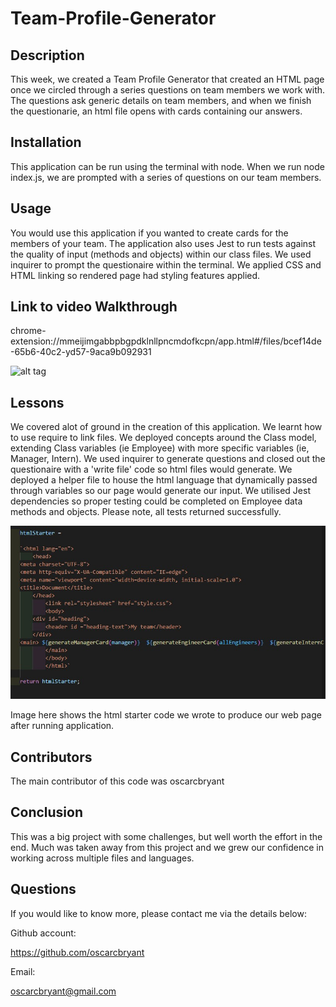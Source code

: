 # Team-Profile-Generator

## Description
This week, we created a Team Profile Generator that created an HTML page once we circled through a series questions on team members we work with. 
The questions ask generic details on team members, and when we finish the questionarie, an html file opens with cards containing our answers. 

## Installation
This application can be run using the terminal with node.
When we run node index.js, we are prompted with a series of questions on our team members. 

## Usage
You would use this application if you wanted to create cards for the members of your team. 
The application also uses Jest to run tests against the quality of input (methods and objects) within our class files. 
We used inquirer to prompt the questionaire within the terminal.
We applied CSS and HTML linking so rendered page had styling features applied.


## Link to video Walkthrough

chrome-extension://mmeijimgabbpbgpdklnllpncmdofkcpn/app.html#/files/bcef14de-65b6-40c2-yd57-9aca9b092931

![alt tag](Walkthrough/TeamProfileWalkthrough.gif)


## Lessons
We covered alot of ground in the creation of this application. 
We learnt how to use require to link files. 
We deployed concepts around the Class model, extending Class variables (ie Employee) with more specific variables (ie, Manager, Intern). 
We used inquirer to generate questions and closed out the questionaire with a 'write file' code so html files would generate. 
We deployed a helper file to house the html language that dynamically passed through variables so our page would generate our input. 
We utilised Jest dependencies so proper testing could be completed on Employee data methods and objects. 
Please note, all tests returned successfully.

![alt tag](Walkthrough/htmlStarter.jpg)

Image here shows the html starter code we wrote to produce our web page after running application. 

## Contributors

The main contributor of this code was oscarcbryant

## Conclusion
This was a big project with some challenges, but well worth the effort in the end. 
Much was taken away from this project and we grew our confidence in working across multiple files and languages.

## Questions
If you would like to know more, please contact me via the details below:

Github account:

https://github.com/oscarcbryant

Email:

oscarcbryant@gmail.com
